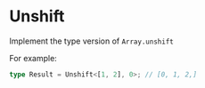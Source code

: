 # Unshift

Implement the type version of `Array.unshift`

For example:

```typescript
type Result = Unshift<[1, 2], 0>; // [0, 1, 2,]
```
